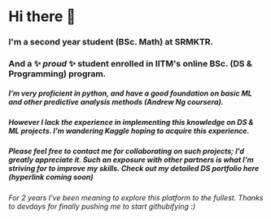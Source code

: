 # Hi there 👋

### I'm a second year student (BSc. Math) at SRMKTR. 
### And a ✨ _proud_ ✨ student enrolled in IITM's online BSc. (DS & Programming) program.

##### I'm very proficient in python, and have a good foundation on basic ML and other predictive analysis methods (Andrew Ng coursera).
##### However I lack the experience in implementing this knowledge on DS & ML projects. I'm wandering Kaggle hoping to acquire this experience.
##### Please feel free to contact me for collaborating on such projects; I'd greatly appreciate it. Such an exposure with other partners is what I'm striving for to improve my skills. Check out my detailed DS portfolio here (hyperlink coming soon)

###### For 2 years I've been meaning to explore this platform to the fullest. Thanks to devdays for finally pushing me to start githubifying :)

<!--
**VivekSivaramakrishnan/VivekSivaramakrishnan** is a ✨ _special_ ✨ repository because its `README.md` (this file) appears on your GitHub profile.

Here are some ideas to get you started:

- 🔭 I’m currently working on ...
- 🌱 I’m currently learning ...
- 👯 I’m looking to collaborate on ...
- 🤔 I’m looking for help with ...
- 💬 Ask me about ...
- 📫 How to reach me: ...
- 😄 Pronouns: ...
- ⚡ Fun fact: ...
-->
